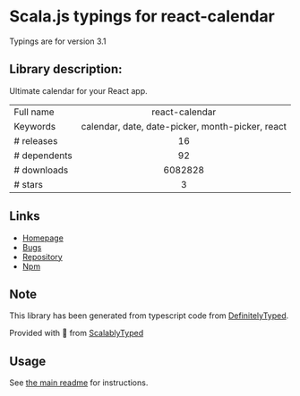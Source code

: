 
# Scala.js typings for react-calendar

Typings are for version 3.1

## Library description:
Ultimate calendar for your React app.

|                    |                 |
| ------------------ | :-------------: |
| Full name          | react-calendar |
| Keywords           | calendar, date, date-picker, month-picker, react |
| # releases         | 16 |
| # dependents       | 92 |
| # downloads        | 6082828 |
| # stars            | 3 |

## Links
- [Homepage](https://github.com/wojtekmaj/react-calendar#readme)
- [Bugs](https://github.com/wojtekmaj/react-calendar/issues)
- [Repository](https://github.com/wojtekmaj/react-calendar)
- [Npm](https://www.npmjs.com/package/react-calendar)
    


## Note
This library has been generated from typescript code from [DefinitelyTyped](https://definitelytyped.org).

Provided with :purple_heart: from [ScalablyTyped](https://github.com/oyvindberg/ScalablyTyped)

## Usage
See [the main readme](../../readme.md) for instructions.


